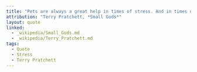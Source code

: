 ```yaml
---
title: "Pets are always a great help in times of stress. And in times of starvation too, o'course"
attribution: "Terry Pratchett, *Small Gods*"
layout: quote
linked:
  - _wikipedia/Small_Gods.md
  - _wikipedia/Terry_Pratchett.md
tags:
  - Quote
  - Stress
  - Terry Pratchett
---
```

